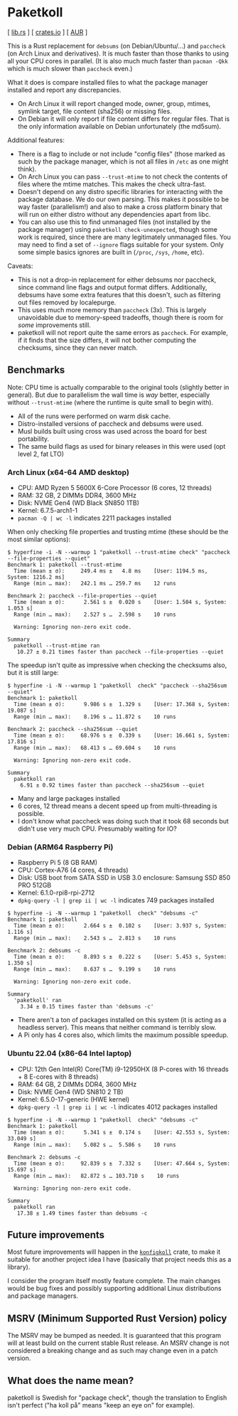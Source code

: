 # Paketkoll

[ [lib.rs] ] [ [crates.io] ] [ [AUR] ]

This is a Rust replacement for `debsums` (on Debian/Ubuntu/...) and `paccheck`
(on Arch Linux and derivatives). It is much faster than those thanks to using
all your CPU cores in parallel. (It is also much much faster than `pacman -Qkk`
which is much slower than `paccheck` even.)

What it does is compare installed files to what the package manager installed and
report any discrepancies.

* On Arch Linux it will report changed mode, owner, group, mtimes, symlink target,
  file content (sha256) or missing files.
* On Debian it will only report if file content differs for regular files. That
  is the only information available on Debian unfortunately (the md5sum).

Additional features:

* There is a flag to include or not include "config files" (those marked as such
  by the package manager, which is not all files in `/etc` as one might think).
* On Arch Linux you can pass `--trust-mtime` to not check the contents of files
  where the mtime matches. This makes the check ultra-fast.
* Doesn't depend on any distro specific libraries for interacting with the package
  database. We do our own parsing. This makes it possible to be way faster
  (parallelism!) and also to make a cross platform binary that will run on either
  distro without any dependencies apart from libc.
* You can also use this to find unmanaged files (not installed by the package
  manager) using `paketkoll check-unexpected`, though some work is required,
  since there are many legitimately unmanaged files. You may need to find a set
  of `--ignore` flags suitable for your system. Only some simple basics ignores
  are built in (`/proc`, `/sys`, `/home`, etc).

Caveats:

* This is not a drop-in replacement for either debsums nor paccheck, since
  command line flags and output format differs. Additionally, debsums have some
  extra features that this doesn't, such as filtering out files removed by localepurge.
* This uses much more memory than `paccheck` (3x). This is largely unavoidable due
  to memory-speed tradeoffs, though there is room for *some* improvements still.
* paketkoll will not report quite the same errors as `paccheck`. For example, if
  it finds that the size differs, it will not bother computing the checksums,
  since they can never match.

## Benchmarks

Note: CPU time is actually comparable to the original tools (slightly better in
general). But due to parallelism the wall time is *way* better, especially
without `--trust-mtime` (where the runtime is quite small to begin with).

* All of the runs were performed on warm disk cache.
* Distro-installed versions of paccheck and debsums were used.
* Musl builds built using cross was used across the board for best portability.
* The same build flags as used for binary releases in this were used (opt level 2, fat LTO)

### Arch Linux (x64-64 AMD desktop)

* CPU: AMD Ryzen 5 5600X 6-Core Processor (6 cores, 12 threads)
* RAM: 32 GB, 2 DIMMs DDR4, 3600 MHz
* Disk: NVME Gen4 (WD Black SN850 1TB)
* Kernel: 6.7.5-arch1-1
* `pacman -Q | wc -l` indicates 2211 packages installed

When only checking file properties and trusting mtime (these should be the most similar options):

```console
$ hyperfine -i -N --warmup 1 "paketkoll --trust-mtime check" "paccheck --file-properties --quiet"
Benchmark 1: paketkoll --trust-mtime
  Time (mean ± σ):     249.4 ms ±   4.8 ms    [User: 1194.5 ms, System: 1216.2 ms]
  Range (min … max):   242.1 ms … 259.7 ms    12 runs
 
Benchmark 2: paccheck --file-properties --quiet
  Time (mean ± σ):      2.561 s ±  0.020 s    [User: 1.504 s, System: 1.053 s]
  Range (min … max):    2.527 s …  2.598 s    10 runs
 
  Warning: Ignoring non-zero exit code.
 
Summary
  paketkoll --trust-mtime ran
   10.27 ± 0.21 times faster than paccheck --file-properties --quiet
```

The speedup isn't quite as impressive when checking the checksums also, but it is still large:

```console
$ hyperfine -i -N --warmup 1 "paketkoll  check" "paccheck --sha256sum --quiet"
Benchmark 1: paketkoll
  Time (mean ± σ):      9.986 s ±  1.329 s    [User: 17.368 s, System: 19.087 s]
  Range (min … max):    8.196 s … 11.872 s    10 runs
 
Benchmark 2: paccheck --sha256sum --quiet
  Time (mean ± σ):     68.976 s ±  0.339 s    [User: 16.661 s, System: 17.816 s]
  Range (min … max):   68.413 s … 69.604 s    10 runs
 
  Warning: Ignoring non-zero exit code.
 
Summary
  paketkoll ran
    6.91 ± 0.92 times faster than paccheck --sha256sum --quiet
```

* Many and large packages installed
* 6 cores, 12 thread means a decent speed up from multi-threading is possible.
* I don't know what paccheck was doing such that it took 68 seconds but didn't use very much CPU. Presumably waiting for IO?

### Debian (ARM64 Raspberry Pi)

* Raspberry Pi 5 (8 GB RAM)
* CPU: Cortex-A76 (4 cores, 4 threads)
* Disk: USB boot from SATA SSD in USB 3.0 enclosure: Samsung SSD 850 PRO 512GB
* Kernel: 6.1.0-rpi8-rpi-2712
* `dpkg-query -l | grep ii | wc -l` indicates 749 packages installed

```console
$ hyperfine -i -N --warmup 1 "paketkoll  check" "debsums -c"
Benchmark 1: paketkoll
  Time (mean ± σ):      2.664 s ±  0.102 s    [User: 3.937 s, System: 1.116 s]
  Range (min … max):    2.543 s …  2.813 s    10 runs
 
Benchmark 2: debsums -c
  Time (mean ± σ):      8.893 s ±  0.222 s    [User: 5.453 s, System: 1.350 s]
  Range (min … max):    8.637 s …  9.199 s    10 runs
 
  Warning: Ignoring non-zero exit code.
 
Summary
  'paketkoll' ran
    3.34 ± 0.15 times faster than 'debsums -c'
```

* There aren't a ton of packages installed on this system (it is acting as a headless server). This means that neither command is terribly slow.
* A Pi only has 4 cores also, which limits the maximum possible speedup.

### Ubuntu 22.04 (x86-64 Intel laptop)

* CPU: 12th Gen Intel(R) Core(TM) i9-12950HX (8 P-cores with 16 threads + 8 E-cores with 8 threads)
* RAM: 64 GB, 2 DIMMs DDR4, 3600 MHz
* Disk: NVME Gen4 (WD SN810 2 TB)
* Kernel: 6.5.0-17-generic (HWE kernel)
* `dpkg-query -l | grep ii | wc -l` indicates 4012 packages installed

```console
$ hyperfine -i -N --warmup 1 "paketkoll  check" "debsums -c"
Benchmark 1: paketkoll
  Time (mean ± σ):      5.341 s ±  0.174 s    [User: 42.553 s, System: 33.049 s]
  Range (min … max):    5.082 s …  5.586 s    10 runs
 
Benchmark 2: debsums -c
  Time (mean ± σ):     92.839 s ±  7.332 s    [User: 47.664 s, System: 15.697 s]
  Range (min … max):   82.872 s … 103.710 s    10 runs
 
  Warning: Ignoring non-zero exit code.
 
Summary
  paketkoll ran
   17.38 ± 1.49 times faster than debsums -c
```

## Future improvements

Most future improvements will happen in the [`konfigkoll`](../konfigkoll)
crate, to make it suitable for another project idea I have (basically that project
needs this as a library).

I consider the program itself mostly feature complete. The main changes would be
bug fixes and possibly supporting additional Linux distributions and package managers.

## MSRV (Minimum Supported Rust Version) policy

The MSRV may be bumped as needed. It is guaranteed that this program will at
least build on the current stable Rust release. An MSRV change is not considered
a breaking change and as such may change even in a patch version.

## What does the name mean?

paketkoll is Swedish for "package check", though the translation to English isn't
perfect ("ha koll på" means "keep an eye on" for example).

[crates.io]: https://crates.io/crates/paketkoll
[lib.rs]: https://lib.rs/crates/paketkoll
[AUR]: https://aur.archlinux.org/packages/paketkoll
